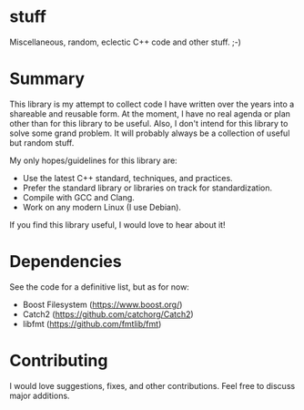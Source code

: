 # stuff

Miscellaneous, random, eclectic C++ code and other stuff. ;-)

# Summary

This library is my attempt to collect code I have written over the years into
a shareable and reusable form. At the moment, I have no real agenda or plan
other than for this library to be useful. Also, I don't intend for this library
to solve some grand problem. It will probably always be a collection of useful
but random stuff.

My only hopes/guidelines for this library are:
* Use the latest C++ standard, techniques, and practices.
* Prefer the standard library or libraries on track for standardization.
* Compile with GCC and Clang.
* Work on any modern Linux (I use Debian).

If you find this library useful, I would love to hear about it!

# Dependencies

See the code for a definitive list, but as for now:
* Boost Filesystem (https://www.boost.org/)
* Catch2 (https://github.com/catchorg/Catch2)
* libfmt (https://github.com/fmtlib/fmt)

# Contributing

I would love suggestions, fixes, and other contributions. Feel free to discuss
major additions.
